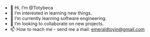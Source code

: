 - 👋 Hi, I’m @Totybeca
- 👀 I’m interested in  learning new things.
- 🌱 I’m currently learning software engineering.
- 💞️ I’m looking to collaborate on new projects.
- 📫 How to reach me - send me a mail: emeraldtoyin@gmail.com

<!---
Totybeca/Totybeca is a ✨ special ✨ repository because its `README.md` (this file) appears on your GitHub profile.
You can click the Preview link to take a look at your changes.
--->
